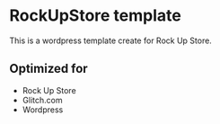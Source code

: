 # RockUpStore template

This is a wordpress template create for Rock Up Store.

## Optimized for

- Rock Up Store
- Glitch.com
- Wordpress
